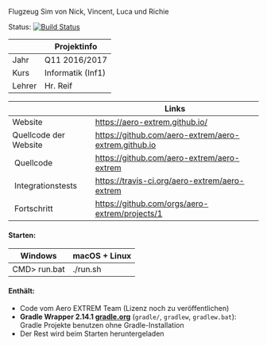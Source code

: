 Flugzeug Sim von Nick, Vincent, Luca und Richie

Status: [![Build Status](https://travis-ci.org/aero-extrem/aero-extrem.svg?branch=master)](https://travis-ci.org/aero-extrem/aero-extrem)

|        | Projektinfo       |
| ------ | ----------------- |
| Jahr   | Q11 2016/2017     |
| Kurs   | Informatik (Inf1) |
| Lehrer | Hr. Reif          |

|                       | Links                                                |
| --------------------- | ---------------------------------------------------- |
| Website               | https://aero-extrem.github.io/                       |
| Quellcode der Website | https://github.com/aero-extrem/aero-extrem.github.io |
| Quellcode             | https://github.com/aero-extrem/aero-extrem           |
| Integrationstests     | https://travis-ci.org/aero-extrem/aero-extrem        |
| Fortschritt           | https://github.com/orgs/aero-extrem/projects/1       |

#### Starten:

| Windows      | macOS + Linux |
| ------------ | ------------- |
| CMD> run.bat | ./run.sh      |

#### Enthält:

* Code vom Aero EXTREM Team (Lizenz noch zu veröffentlichen)
* __Gradle Wrapper 2.14.1 [gradle.org](https://gradle.org)__
  (`gradle/`, `gradlew`, `gradlew.bat`):
  Gradle Projekte benutzen ohne Gradle-Installation
* Der Rest wird beim Starten heruntergeladen
